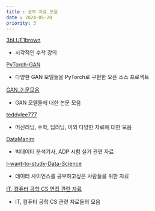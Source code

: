 ```yaml
---
title : 공부 자료 모음
date : 2024-05-20
priority: 3
---
```


[3bLUE1brown](https://www.youtube.com/@3blue1brown/videos) 

- 시각적인 수학 강의

[PyTorch-GAN](https://github.com/eriklindernoren/PyTorch-GAN?tab=readme-ov-file#cyclegan)

- 다양한 GAN 모델들을 PyTorch로 구현한 오픈 소스 프로젝트

[GAN_논문모음](https://github.com/shawnyuen/gans_paper_collection)

- GAN 모델들에 대한 논문 모음

[teddylee777](https://github.com/teddylee777/machine-learning?tab=readme-ov-file#llm-large-language-model)

- 머신러닝, 수학, 딥러닝, 이외 다양한 자료에 대한 모음

[DataManim](https://www.datamanim.com/dataset/03_dataq/re.html)

- 빅데이터 분석기사, ADP 시험 실기 관련 자료

[I-want-to-study-Data-Science](https://github.com/Team-Neighborhood/I-want-to-study-Data-Science?tab=readme-ov-file)

- 데이터 사이언스를 공부하고싶은 사람들을 위한 자료

[IT, 컴퓨터 공학 CS 면접 관련 자료](https://velog.io/@jeon3029/%EC%BB%B4%ED%93%A8%ED%84%B0-%EA%B3%B5%ED%95%99-CS-%EA%B3%B5%EB%B6%80%EB%A5%BC-%EC%9C%84%ED%95%9C-%EC%9C%A0%EC%9A%A9%ED%95%9C-%EB%A7%81%ED%81%AC%EB%8B%A8%EC%88%9C-%EB%A7%81%ED%81%AC-%EB%AA%A8%EC%9D%8C)

- IT, 컴퓨터 공학 CS 관련 자료들의 모음